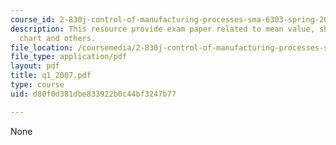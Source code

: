 ```yaml
---
course_id: 2-830j-control-of-manufacturing-processes-sma-6303-spring-2008
description: This resource provide exam paper related to mean value, shewhart xbar
  chart and others.
file_location: /coursemedia/2-830j-control-of-manufacturing-processes-sma-6303-spring-2008/d80f0d381dbe833922b0c44bf3247b77_q1_2007.pdf
file_type: application/pdf
layout: pdf
title: q1_2007.pdf
type: course
uid: d80f0d381dbe833922b0c44bf3247b77

---
```

None